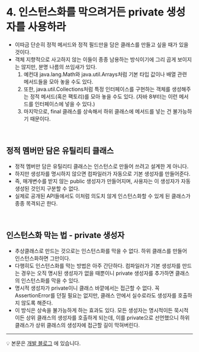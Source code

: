 # 4. 인스턴스화를 막으려거든 private 생성자를 사용하라
 
- 이따금  단순히 정적 메서드와 정적 필드만을 담은 클래스를 만들고 싶을 때가 있을 것이다. 
- 객체 지향적으로 사고하지 않는 이들이 종종 남용하는 방식이기에 그리 곱게 보이지는 않지만, 분명 나름의 쓰임새가 있다.  
    1. 예컨대 java.lang.Math와 java.util.Arrays처럼 기본 타입 값이나 배열 관련 메서드들을 모아 놓을 수도 있다.
    2. 또한, java.util.Collections처럼 특정 인터페이스를 구현하는 객체를 생성해주는 정적 메서드(혹은 팩토리)를 모아 놓을 수도 있다. (자바 8부터는 이런 메서드를 인터페이스에 넣을 수 있다.)
    3. 마지막으로, final 클래스를 상속해서 하위 클래스에 메서드를 넣는 건 불가능하기 때문이다.

<br> 

## 정적 멤버만 담은 유틸리티 클래스
- 정적 멤버만 담은 유틸리티 클래스는 인스턴스로 만들어 쓰려고 설계한 게 아니다.
- 하지만 생성자를 명시하지 않으면 컴파일러가 자동으로 기본 생성자를 만들어준다.
- 즉, 매개변수를 받지 않는 public 생성자가 만들어지며, 사용자는 이 생성자가 자동 생성된 것인지 구분할 수 없다. 
- 실제로 공개된 API들에서도 이처럼 의도치 않게 인스턴스화할 수 있게 된 클래스가 종종 목격되곤 한다.

<br> 

## 인스턴스화 막는 법 - private 생성자 
- 추상클래스로 만드는 것으로는 인스턴스화를 막을 수 없다. 하위 클래스를 만들어 인스턴스화하면 그만이다.
- 다행히도 인스턴스화를 막는 방법은 아주 간단하다. 컴파일러가 기본 생성자를 만드는 경우는 오직 명시된 생성자가 없을 때뿐이니 private 생성자를 추가하면 클래스의 인스턴스화를 막을 수 있다.
- 명시적 생성자가 private이니 클래스 바깥에서는 접근할 수 없다. 꼭 AssertionError를 던질 필요는 없지만, 클래스 안에서 실수로라도 생성자를 호출하지 않도록 해준다.
- 이 방식은 상속을 불가능하게 하는 효과도 있다. 모든 생성자는 명시적이든 묵시적이든 상위 클래스의 생성자를 호출하게 되는데, 이를 private으로 선언했으니 하위 클래스가 상위 클래스의 생성자에 접근할 길이 막혀버린다.

---

💡 본문은 [개발 블로그](https://loosie.tistory.com/582) 에 있습니다.
  
